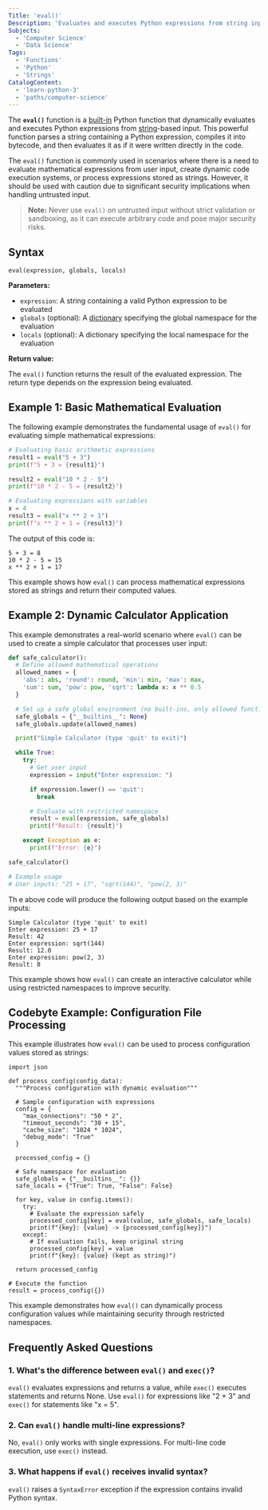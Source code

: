 ```yaml
---
Title: 'eval()'
Description: 'Evaluates and executes Python expressions from string input dynamically.'
Subjects:
  - 'Computer Science'
  - 'Data Science'
Tags:
  - 'Functions'
  - 'Python'
  - 'Strings'
CatalogContent:
  - 'learn-python-3'
  - 'paths/computer-science'
---
```


The **`eval()`** function is a [built-in](https://www.codecademy.com/resources/docs/python/built-in-functions) Python function that dynamically evaluates and executes Python expressions from [string](https://www.codecademy.com/resources/docs/python/strings)-based input. This powerful function parses a string containing a Python expression, compiles it into bytecode, and then evaluates it as if it were written directly in the code.

The `eval()` function is commonly used in scenarios where there is a need to evaluate mathematical expressions from user input, create dynamic code execution systems, or process expressions stored as strings. However, it should be used with caution due to significant security implications when handling untrusted input.

> **Note:** Never use `eval()` on untrusted input without strict validation or sandboxing, as it can execute arbitrary code and pose major security risks.

## Syntax

```pseudo
eval(expression, globals, locals)
```

**Parameters:**

- `expression`: A string containing a valid Python expression to be evaluated
- `globals` (optional): A [dictionary](https://www.codecademy.com/resources/docs/python/dictionaries) specifying the global namespace for the evaluation
- `locals` (optional): A dictionary specifying the local namespace for the evaluation

**Return value:**

The `eval()` function returns the result of the evaluated expression. The return type depends on the expression being evaluated.

## Example 1: Basic Mathematical Evaluation

The following example demonstrates the fundamental usage of `eval()` for evaluating simple mathematical expressions:

```py
# Evaluating basic arithmetic expressions
result1 = eval("5 + 3")
print(f"5 + 3 = {result1}")

result2 = eval("10 * 2 - 5")
print(f"10 * 2 - 5 = {result2}")

# Evaluating expressions with variables
x = 4
result3 = eval("x ** 2 + 1")
print(f"x ** 2 + 1 = {result3}")
```

The output of this code is:

```shell
5 + 3 = 8
10 * 2 - 5 = 15
x ** 2 + 1 = 17
```

This example shows how `eval()` can process mathematical expressions stored as strings and return their computed values.

## Example 2: Dynamic Calculator Application

This example demonstrates a real-world scenario where `eval()` can be used to create a simple calculator that processes user input:

```py
def safe_calculator():
  # Define allowed mathematical operations
  allowed_names = {
    'abs': abs, 'round': round, 'min': min, 'max': max,
    'sum': sum, 'pow': pow, 'sqrt': lambda x: x ** 0.5
  }

  # Set up a safe global environment (no built-ins, only allowed functions)
  safe_globals = {"__builtins__": None}
  safe_globals.update(allowed_names)

  print("Simple Calculator (type 'quit' to exit)")

  while True:
    try:
      # Get user input
      expression = input("Enter expression: ")

      if expression.lower() == 'quit':
        break

      # Evaluate with restricted namespace
      result = eval(expression, safe_globals)
      print(f"Result: {result}")

    except Exception as e:
      print(f"Error: {e}")

safe_calculator()

# Example usage
# User inputs: "25 + 17", "sqrt(144)", "pow(2, 3)"
```

Th e above code will produce the following output based on the example inputs:

```shell
Simple Calculator (type 'quit' to exit)
Enter expression: 25 + 17
Result: 42
Enter expression: sqrt(144)
Result: 12.0
Enter expression: pow(2, 3)
Result: 8
```

This example shows how `eval()` can create an interactive calculator while using restricted namespaces to improve security.

## Codebyte Example: Configuration File Processing

This example illustrates how `eval()` can be used to process configuration values stored as strings:

```codebyte/python
import json

def process_config(config_data):
  """Process configuration with dynamic evaluation"""

  # Sample configuration with expressions
  config = {
    "max_connections": "50 * 2",
    "timeout_seconds": "30 + 15",
    "cache_size": "1024 * 1024",
    "debug_mode": "True"
  }

  processed_config = {}

  # Safe namespace for evaluation
  safe_globals = {"__builtins__": {}}
  safe_locals = {"True": True, "False": False}

  for key, value in config.items():
    try:
      # Evaluate the expression safely
      processed_config[key] = eval(value, safe_globals, safe_locals)
      print(f"{key}: {value} -> {processed_config[key]}")
    except:
      # If evaluation fails, keep original string
      processed_config[key] = value
      print(f"{key}: {value} (kept as string)")

  return processed_config

# Execute the function
result = process_config({})
```

This example demonstrates how `eval()` can dynamically process configuration values while maintaining security through restricted namespaces.

## Frequently Asked Questions

### 1. What's the difference between `eval()` and `exec()`?

`eval()` evaluates expressions and returns a value, while `exec()` executes statements and returns None. Use `eval()` for expressions like "2 + 3" and `exec()` for statements like "x = 5".

### 2. Can `eval()` handle multi-line expressions?

No, `eval()` only works with single expressions. For multi-line code execution, use `exec()` instead.

### 3. What happens if `eval()` receives invalid syntax?

`eval()` raises a `SyntaxError` exception if the expression contains invalid Python syntax.
